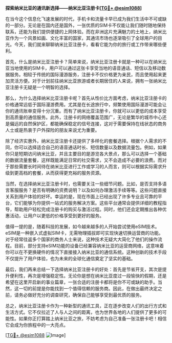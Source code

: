 **探索纳米比亚的通讯新选择——纳米比亚注册卡[[TG💪+ @esim1088](https://t.me/s/esim1088)]**

在当今这个信息化飞速发展的时代，手机卡和流量卡早已成为我们生活中不可或缺的一部分。无论是在国内还是国外，一张优质的SIM卡不仅能让我们随时随地保持联系，还能为我们提供便捷的上网体验。而在非洲这片充满魅力的土地上，纳米比亚作为一个风景如画、文化丰富的国家，其通讯市场也逐渐吸引了全球用户的目光。今天，我们就来聊聊纳米比亚注册卡，看看它能为你的旅行或工作带来哪些便利。

首先，什么是纳米比亚注册卡？简单来说，纳米比亚注册卡就是一种可以在纳米比亚当地使用的SIM卡，用户可以通过这张卡享受当地的语音通话、短信以及移动数据服务。相较于传统的国际漫游服务，注册卡不仅价格更为亲民，而且使用起来更加灵活方便。对于计划前往纳米比亚旅游或者长期居住的人来说，拥有一张纳米比亚注册卡无疑是一个明智的选择。

那么，为什么选择纳米比亚注册卡呢？首先从性价比方面考虑，纳米比亚注册卡的价格通常远低于国际漫游费用。尤其是在长途旅行中，频繁使用国际漫游可能会让你的通讯账单变得十分沉重。而有了纳米比亚注册卡，你就可以以更低的成本享受到高质量的通信服务。此外，注册卡的网络覆盖范围广，无论是繁华的城市中心还是偏远的自然保护区，都能确保稳定的信号连接，这对于需要保持在线状态的商务人士或是热衷于户外探险的朋友来说尤为重要。

除了经济实惠外，纳米比亚注册卡还提供了多样化的套餐选择。根据个人需求的不同，你可以选择适合自己的语音通话时长、短信数量以及数据流量包。例如，如果你只是短期访问纳米比亚，并且主要目的是游览各大景点，那么可以选择一个基础的数据流量套餐，这样既能满足日常的社交需求，又不会造成不必要的浪费。而对于那些需要长时间待在纳米比亚进行工作或学习的人而言，则可以根据实际需求升级到更高档的套餐，从而获得更充裕的服务资源。

当然，在选择纳米比亚注册卡时，也需要关注一些细节问题。比如，是否支持多语言客服服务？是否有明确的资费说明？以及如何办理激活手续等等。这些问题直接关系到用户体验的好坏。幸运的是，现在市面上已经出现了许多专业且可靠的平台，它们能够为你提供一站式的服务解决方案。这些平台通常会提供详细的教程指导，帮助用户轻松完成注册卡的购买与激活过程。同时，他们还会定期推出各种优惠活动，让用户以更低的价格享受到更好的服务。

值得一提的是，随着科技的发展，如今越来越多的人开始尝试使用eSIM技术。eSIM是一种嵌入式虚拟SIM卡，无需物理插拔即可实现快速切换运营商的功能。对于经常往返多个国家的商务人士来说，这种技术无疑大大简化了他们的操作流程。目前，部分支持eSIM功能的设备已经兼容纳米比亚的运营商网络，这意味着你可以在不更换硬件的情况下直接接入纳米比亚的通信系统。这种创新的技术手段不仅提升了用户体验，也为未来的全球化通信奠定了坚实的基础。

最后，我们再来总结一下选择纳米比亚注册卡的好处：首先是节省开支，其次是提升便利性，再次是增强稳定性。无论你是想在纳米比亚度过一段愉快的假期，还是希望在这里开启新的事业篇章，一张合适的注册卡都将是你不可或缺的助手。当然，这一切的前提是你能找到一个值得信赖的服务商。因此，在做出最终决定之前，请务必做好充分的调查研究，确保自己能够享受到最优质的服务。

总之，纳米比亚注册卡作为一种新型的通讯工具，正在逐步改变人们的出行方式和生活方式。它不仅拉近了人与人之间的距离，也为世界各地的人们提供了更多的可能性。如果你正打算踏上纳米比亚之旅，不妨考虑为自己准备一张注册卡吧！相信它会成为你旅程中的一大亮点。

[[TG💪+ @esim1088](https://t.me/s/esim1088) ![Image](https://i.postimg.cc/4NQfJmqS/Snipaste-2025-05-13-00-14-12.png)]